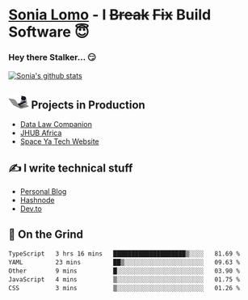 # [Sonia Lomo](https://sonylomo.github.io/) - I ~~Break~~ ~~Fix~~ Build Software 😇
### Hey there Stalker... 😏 

<a href="https://github.com/sonylomo/github-readme-stats">
  <img align="center" src="https://media.giphy.com/media/lU05nFSW6Y2A/giphy.gif" alt="Sonia's github stats" />
</a>

## <img src="assets/devcat.gif" width="40"> Projects in Production
- [Data Law Companion](https://datalawcompanion.org/)
- [JHUB Africa](https://jhubafrica.com/)
- [Space Ya Tech Website](https://www.spaceyatech.com/)

## ✍️ I write technical stuff
- [Personal Blog](https://sonylomo-github-io.vercel.app/blog)
- [Hashnode](https://sonylomo.hashnode.dev/)
- [Dev.to](https://dev.to/sonylomo)

## 🤡 On the Grind
<!--START_SECTION:waka-->

```txt
TypeScript   3 hrs 16 mins   ████████████████████▒░░░░   81.69 %
YAML         23 mins         ██▒░░░░░░░░░░░░░░░░░░░░░░   09.63 %
Other        9 mins          █░░░░░░░░░░░░░░░░░░░░░░░░   03.90 %
JavaScript   4 mins          ▒░░░░░░░░░░░░░░░░░░░░░░░░   01.75 %
CSS          3 mins          ▒░░░░░░░░░░░░░░░░░░░░░░░░   01.26 %
```

<!--END_SECTION:waka-->
